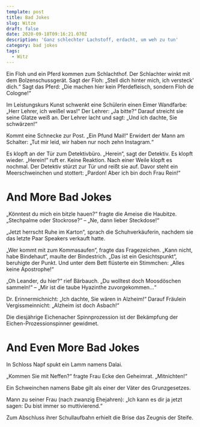 ```yaml
---
template: post
title: Bad Jokes
slug: Witze
draft: false
date: 2020-09-18T09:16:21.070Z
description: 'Ganz schlechter Lachstoff, erdacht, um weh zu tun'
category: bad jokes
tags:
  - Witz
---
```

Ein Floh und ein Pferd kommen zum Schlachthof. Der Schlachter winkt mit dem Bolzenschussgerät. Sagt der Floh: „Stell dich hinter mich, ich versteck’ dich.“ Sagt das Pferd: „Die machen hier kein Pferdefleisch, sondern Floh de Cologne!“

Im Leistungskurs Kunst schwenkt eine Schülerin einen Eimer Wandfarbe: „Herr Lehrer, ich weißel was!“ Der Lehrer: „Ja bitte?“ Darauf streicht sie seine Glatze weiß an. Der Lehrer lacht und sagt: „Und ich dachte, Sie schwärzen!“

Kommt eine Schnecke zur Post. „Ein Pfund Mail!“ Erwidert der Mann am Schalter: „Tut mir leid, wir haben nur noch zehn Instagram.“

Es klopft an der Tür zum Detektivbüro. „Herein“, sagt der Detektiv. Es klopft wieder. „Herein!“ ruft er. Keine Reaktion. Nach einer Weile klopft es nochmal. Der Detektiv stürzt zur Tür und reißt sie auf. Davor steht ein Meerschweinchen und stottert: „Pardon! Aber ich bin doch Frau Rein!“



# **And More Bad Jokes**

„Könntest du mich ein bitzle hauen?“ fragte die Ameise die Haubitze. „Stechpalme oder Stockrose?“ – „Ne, dann lieber Steckdose!“

„Jetzt herrscht Ruhe im Karton“, sprach die Schuhverkäuferin, nachdem sie das letzte Paar Speakers verkauft hatte.

„Wer kommt mit zum Kommasaufen“, fragte das Fragezeichen. „Kann nicht, habe Bindehaut“, maulte der Bindestrich. „Das ist ein Gesichtspunkt“, beruhigte der Punkt. Und unter dem Bett flüsterte ein Stimmchen: „Alles keine Apostrophe!“

„Oh Leander, du hier?“ rief Bärbauch. „Du wolltest doch Moosdöschen sammeln!“ – „Mir ist die taube Hyazinthe zuvorgekommen…“

Dr. Erinnermichnicht: „Ich dachte, Sie wären in Alzheim!“ Darauf Fräulein Vergissmeinnicht: „Alzheim ist doch Asbach!“

Die diesjährige Eichenacher Spinnprozession ist der Bekämpfung der Eichen-Prozessionspinner gewidmet.

# **And Even More Bad Jokes**

In Schloss Napf spukt ein Lamm namens Dalai.

„Kommen Sie mit Neffen?“ fragte Frau Ecke den Geheimrat. „Mitnichten!“

Ein Schweinchen namens Babe gilt als einer der Väter des Grunzgesetzes.

Mann zu seiner Frau (nach zwanzig Ehejahren): „Ich kann es dir ja jetzt sagen: Du bist immer so muttivierend.“

Zum Abschluss ihrer Schullaufbahn erhielt die Brise das Zeugnis der Steife.